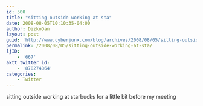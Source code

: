 ```yaml
---
id: 500
title: "sitting outside working at sta"
date: 2008-08-05T10:10:35-04:00
author: DizkoDan
layout: post
guid: 'http://www.cyberjunx.com/blog/archives/2008/08/05/sitting-outside-working-at-sta/'
permalink: /2008/08/05/sitting-outside-working-at-sta/
ljID:
    - '667'
aktt_twitter_id:
    - '878274864'
categories:
    - Twitter
---
```


sitting outside working at starbucks for a little bit before my meeting